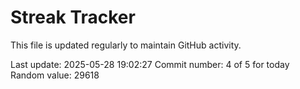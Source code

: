 # Streak Tracker

This file is updated regularly to maintain GitHub activity.

Last update: 2025-05-28 19:02:27
Commit number: 4 of 5 for today
Random value: 29618
